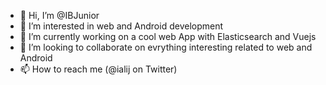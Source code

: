 - 👋 Hi, I’m @IBJunior
- 👀 I’m interested in web and Android development
- 🌱 I’m currently working on a cool web App with Elasticsearch and Vuejs
- 💞️ I’m looking to collaborate on evrything interesting related to web and Android
- 📫 How to reach me (@ialij on Twitter)

<!---
IBJunior/IBJunior is a ✨ special ✨ repository because its `README.md` (this file) appears on your GitHub profile.
You can click the Preview link to take a look at your changes.
--->
